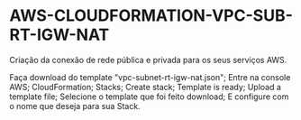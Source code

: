 # AWS-CLOUDFORMATION-VPC-SUB-RT-IGW-NAT
Criação da conexão de rede pública e privada para os seus serviços AWS.

Faça download do template "vpc-subnet-rt-igw-nat.json";
Entre na console AWS;
CloudFormation;
Stacks;
Create stack;
Template is ready;
Upload a template file;
Selecione o template que foi feito download;
E configure com o nome que deseja para sua Stack.
